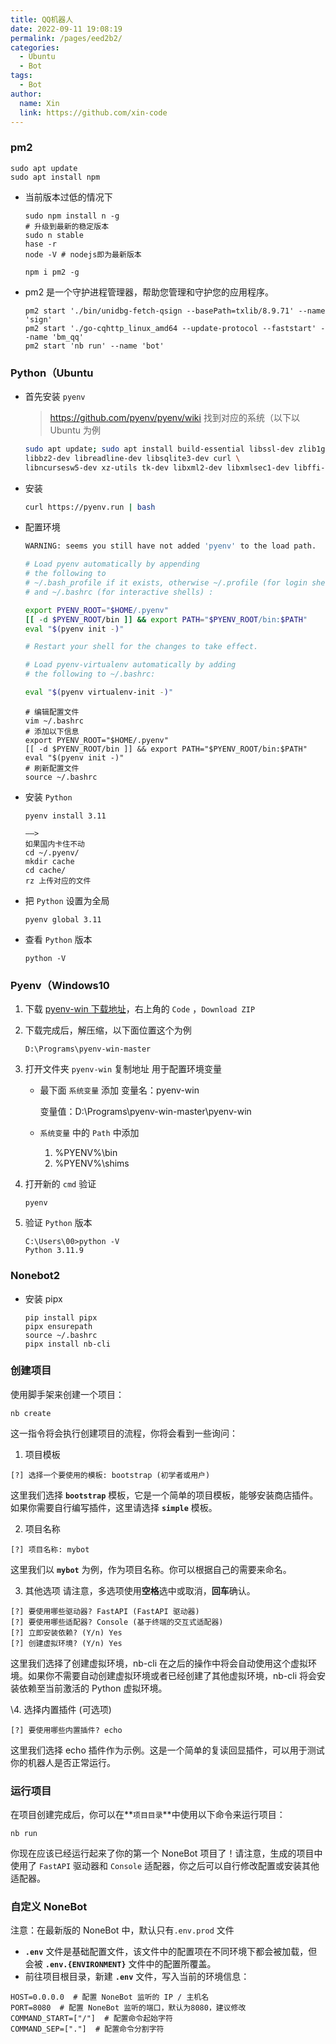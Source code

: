 ```yaml
---
title: QQ机器人
date: 2022-09-11 19:08:19
permalink: /pages/eed2b2/
categories:
  - Ubuntu
  - Bot
tags:
  - Bot
author:
  name: Xin
  link: https://github.com/xin-code
---
```


### pm2

```shell
sudo apt update
sudo apt install npm
```

- 当前版本过低的情况下

  ```shell
  sudo npm install n -g
  # 升级到最新的稳定版本
  sudo n stable
  hase -r
  node -V # nodejs即为最新版本

  npm i pm2 -g
  ```

- pm2 是一个守护进程管理器，帮助您管理和守护您的应用程序。

  ```shell
  pm2 start './bin/unidbg-fetch-qsign --basePath=txlib/8.9.71' --name 'sign'
  pm2 start './go-cqhttp_linux_amd64 --update-protocol --faststart' --name 'bm_qq'
  pm2 start 'nb run' --name 'bot'
  ```

### Python（Ubuntu

- 首先安装 `pyenv`

  > https://github.com/pyenv/pyenv/wiki 找到对应的系统（以下以 Ubuntu 为例

  ```bash
  sudo apt update; sudo apt install build-essential libssl-dev zlib1g-dev \
  libbz2-dev libreadline-dev libsqlite3-dev curl \
  libncursesw5-dev xz-utils tk-dev libxml2-dev libxmlsec1-dev libffi-dev liblzma-dev
  ```

- 安装

  ```bash
  curl https://pyenv.run | bash
  ```

- 配置环境

  ```bash
  WARNING: seems you still have not added 'pyenv' to the load path.

  # Load pyenv automatically by appending
  # the following to
  # ~/.bash_profile if it exists, otherwise ~/.profile (for login shells)
  # and ~/.bashrc (for interactive shells) :

  export PYENV_ROOT="$HOME/.pyenv"
  [[ -d $PYENV_ROOT/bin ]] && export PATH="$PYENV_ROOT/bin:$PATH"
  eval "$(pyenv init -)"

  # Restart your shell for the changes to take effect.

  # Load pyenv-virtualenv automatically by adding
  # the following to ~/.bashrc:

  eval "$(pyenv virtualenv-init -)"
  ```

  ```shell
  # 编辑配置文件
  vim ~/.bashrc
  # 添加以下信息
  export PYENV_ROOT="$HOME/.pyenv"
  [[ -d $PYENV_ROOT/bin ]] && export PATH="$PYENV_ROOT/bin:$PATH"
  eval "$(pyenv init -)"
  # 刷新配置文件
  source ~/.bashrc
  ```

- 安装 `Python`

  ```shell
  pyenv install 3.11

  ——>
  如果国内卡住不动
  cd ~/.pyenv/
  mkdir cache
  cd cache/
  rz 上传对应的文件
  ```

- 把 `Python` 设置为全局

  ```shell
  pyenv global 3.11
  ```

- 查看 `Python` 版本

  ```shell
  python -V
  ```

### Pyenv（Windows10

1. 下载 [pyenv-win 下载地址](https://github.com/pyenv-win/pyenv-win#readme)，右上角的 `Code` ，`Download ZIP`

2. 下载完成后，解压缩，以下面位置这个为例

   ```shell
   D:\Programs\pyenv-win-master
   ```

3. 打开文件夹 `pyenv-win` 复制地址 用于配置环境变量

   - 最下面 `系统变量` 添加
     变量名：pyenv-win

     变量值：D:\Programs\pyenv-win-master\pyenv-win

   - `系统变量` 中的 `Path` 中添加

     1. %PYENV%\bin
     2. %PYENV%\shims

4. 打开新的 `cmd` 验证

   ```shell
   pyenv
   ```

5. 验证 `Python` 版本

   ```shell
   C:\Users\00>python -V
   Python 3.11.9
   ```

### Nonebot2

- 安装 pipx

  ```shell
  pip install pipx
  pipx ensurepath
  source ~/.bashrc
  pipx install nb-cli
  ```

### **创建项目**

使用脚手架来创建一个项目：

```shell
nb create
```

这一指令将会执行创建项目的流程，你将会看到一些询问：

1. 项目模板

```shell
[?] 选择一个要使用的模板: bootstrap (初学者或用户)
```

这里我们选择 **`bootstrap`** 模板，它是一个简单的项目模板，能够安装商店插件。如果你需要自行编写插件，这里请选择 **`simple`** 模板。

2. 项目名称

```shell
[?] 项目名称: mybot
```

这里我们以 **`mybot`** 为例，作为项目名称。你可以根据自己的需要来命名。

3. 其他选项 请注意，多选项使用**空格**选中或取消，**回车**确认。

```shell
[?] 要使用哪些驱动器? FastAPI (FastAPI 驱动器)
[?] 要使用哪些适配器? Console (基于终端的交互式适配器)
[?] 立即安装依赖? (Y/n) Yes
[?] 创建虚拟环境? (Y/n) Yes
```

这里我们选择了创建虚拟环境，nb-cli 在之后的操作中将会自动使用这个虚拟环境。如果你不需要自动创建虚拟环境或者已经创建了其他虚拟环境，nb-cli 将会安装依赖至当前激活的 Python 虚拟环境。

\4. 选择内置插件 (可选项)

```shell
[?] 要使用哪些内置插件? echo
```

这里我们选择 echo 插件作为示例。这是一个简单的复读回显插件，可以用于测试你的机器人是否正常运行。

### 运行项目

在项目创建完成后，你可以在**`项目目录`**中使用以下命令来运行项目：

```shell
nb run
```

你现在应该已经运行起来了你的第一个 NoneBot 项目了！请注意，生成的项目中使用了 `FastAPI` 驱动器和 `Console` 适配器，你之后可以自行修改配置或安装其他适配器。

### 自定义 NoneBot

注意：在最新版的 NoneBot 中，默认只有`.env.prod` 文件

- **`.env`** 文件是基础配置文件，该文件中的配置项在不同环境下都会被加载，但会被 **`.env.{ENVIRONMENT}`** 文件中的配置所覆盖。
- 前往项目根目录，新建 **`.env`** 文件，写入当前的环境信息：

```shell
HOST=0.0.0.0  # 配置 NoneBot 监听的 IP / 主机名
PORT=8080  # 配置 NoneBot 监听的端口，默认为8080，建议修改
COMMAND_START=["/"]  # 配置命令起始字符
COMMAND_SEP=["."]  # 配置命令分割字符
```
